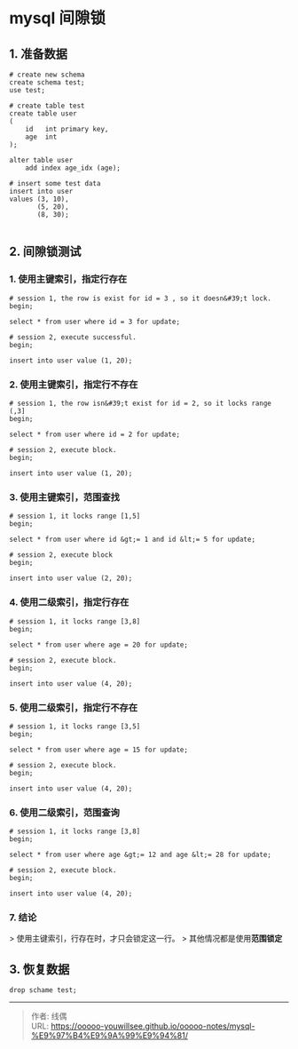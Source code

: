 # mysql 间隙锁


## 1. 准备数据

```shell
# create new schema
create schema test;
use test;

# create table test
create table user
(
    id   int primary key,
    age  int
);

alter table user
    add index age_idx (age);

# insert some test data
insert into user
values (3, 10),
       (5, 20),
       (8, 30);
       
```

## 2. 间隙锁测试

### 1. 使用主键索引，指定行存在

```shell
# session 1, the row is exist for id = 3 , so it doesn&#39;t lock.
begin;

select * from user where id = 3 for update;

# session 2, execute successful.
begin;

insert into user value (1, 20);
```

### 2. 使用主键索引，指定行不存在

```shell
# session 1, the row isn&#39;t exist for id = 2, so it locks range (,3]
begin;

select * from user where id = 2 for update;

# session 2, execute block.
begin;

insert into user value (1, 20);
```

### 3. 使用主键索引，范围查找

```shell
# session 1, it locks range [1,5] 
begin;

select * from user where id &gt;= 1 and id &lt;= 5 for update;

# session 2, execute block
begin;

insert into user value (2, 20);
```

### 4. 使用二级索引，指定行存在

```shell
# session 1, it locks range [3,8]
begin;

select * from user where age = 20 for update;

# session 2, execute block.
begin;

insert into user value (4, 20);
```

### 5. 使用二级索引，指定行不存在

```shell
# session 1, it locks range [3,5]
begin;

select * from user where age = 15 for update;

# session 2, execute block.
begin;

insert into user value (4, 20);
```

### 6. 使用二级索引，范围查询

```shell
# session 1, it locks range [3,8]
begin;

select * from user where age &gt;= 12 and age &lt;= 28 for update;

# session 2, execute block.
begin;

insert into user value (4, 20);
```

### 7. 结论

&gt; 使用主键索引，行存在时，才只会锁定这一行。
&gt; 其他情况都是使用**范围锁定**

## 3. 恢复数据

```shell
drop schame test;
```

---

> 作者: 线偶  
> URL: https://ooooo-youwillsee.github.io/ooooo-notes/mysql-%E9%97%B4%E9%9A%99%E9%94%81/  

